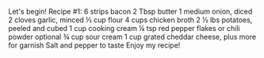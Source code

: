 Let's begin!
Recipe #1:
6 strips bacon
2 Tbsp butter
1 medium onion, diced
2 cloves garlic, minced
⅓ cup flour
4 cups chicken broth
2 ½ lbs potatoes, peeled and cubed
1 cup cooking cream
¼ tsp red pepper flakes or chili powder optional
¾ cup sour cream
1 cup grated cheddar cheese, plus more for garnish
Salt and pepper to taste
Enjoy my recipe!
